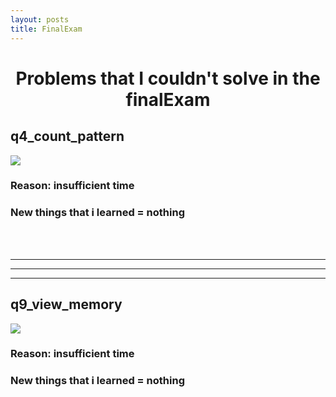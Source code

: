 ```yaml
---
layout: posts
title: FinalExam
---
```


<center><h1>Problems that I couldn't solve in the finalExam</h1></center> 
<h2>q4_count_pattern</h2>
<img src="https://github.com/mahdi-javid/mahdi-javid.github.io/blob/master/Final-Exam/Annotation%202020-01-30%20102238.jpg?raw=true">
<h3>Reason: insufficient time</h3>
<h3>New things that i learned = nothing</h3>

<br><br>

----
----
----

<h2>q9_view_memory</h2>
<img src="https://github.com/mahdi-javid/mahdi-javid.github.io/blob/master/Final-Exam/Annotation%202020-01-30%20102204.jpg?raw=true">
<h3>Reason: insufficient time</h3>
<h3>New things that i learned = nothing</h3>

<br><br><br><br>